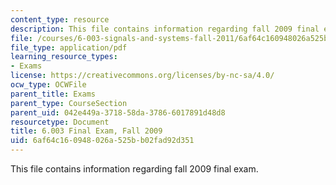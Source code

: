 ```yaml
---
content_type: resource
description: This file contains information regarding fall 2009 final exam.
file: /courses/6-003-signals-and-systems-fall-2011/6af64c160948026a525bb02fad92d351_MIT6_003F11_F09final.pdf
file_type: application/pdf
learning_resource_types:
- Exams
license: https://creativecommons.org/licenses/by-nc-sa/4.0/
ocw_type: OCWFile
parent_title: Exams
parent_type: CourseSection
parent_uid: 042e449a-3718-58da-3786-6017891d48d8
resourcetype: Document
title: 6.003 Final Exam, Fall 2009
uid: 6af64c16-0948-026a-525b-b02fad92d351
---
```

This file contains information regarding fall 2009 final exam.